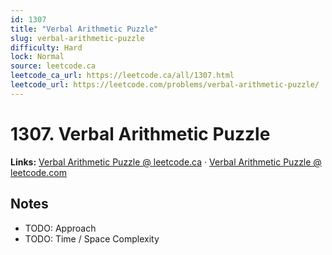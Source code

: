 ```yaml
--- 
id: 1307
title: "Verbal Arithmetic Puzzle"
slug: verbal-arithmetic-puzzle
difficulty: Hard
lock: Normal
source: leetcode.ca
leetcode_ca_url: https://leetcode.ca/all/1307.html
leetcode_url: https://leetcode.com/problems/verbal-arithmetic-puzzle/
---
```


# 1307. Verbal Arithmetic Puzzle

**Links:** [Verbal Arithmetic Puzzle @ leetcode.ca](https://leetcode.ca/all/1307.html) · [Verbal Arithmetic Puzzle @ leetcode.com](https://leetcode.com/problems/verbal-arithmetic-puzzle/)

## Notes
- TODO: Approach
- TODO: Time / Space Complexity
